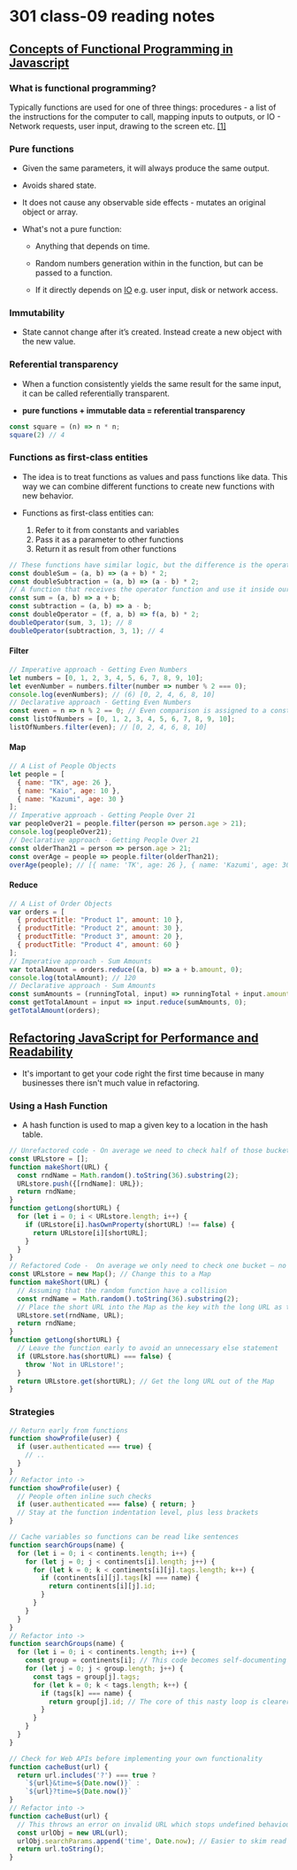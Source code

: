 # 301 class-09 reading notes

## [Concepts of Functional Programming in Javascript](https://medium.com/the-renaissance-developer/concepts-of-functional-programming-in-javascript-6bc84220d2aa)

### What is functional programming?

Typically functions are used for one of three things: procedures - a list of the instructions for the computer to call, mapping inputs to outputs, or IO - Network requests, user input, drawing to the screen etc. [[1]](https://medium.com/javascript-scene/master-the-javascript-interview-what-is-a-pure-function-d1c076bec976)

### Pure functions

* Given the same parameters, it will always produce the same output.

* Avoids shared state.

* It does not cause any observable side effects - mutates an original object or array.

* What's not a pure function:

  * Anything that depends on time.

  * Random numbers generation within in the function, but can be passed to a function.

  * If it directly depends on [IO]( https://en.wikipedia.org/wiki/Input/output "Communication between an information processing system, such as a computer, and the outside world") e.g. user input, disk or network access.

### Immutability

* State cannot change after it’s created. Instead create a new object with the new value.

### Referential transparency

* When a function consistently yields the same result for the same input, it can be called referentially transparent.

* <b>pure functions + immutable data = referential transparency</b>

```JavaScript
const square = (n) => n * n;
square(2) // 4
```

### Functions as first-class entities

* The idea is to treat functions as values and pass functions like data. This way we can combine different functions to create new functions with new behavior.

* Functions as first-class entities can:

  1. Refer to it from constants and variables
  2. Pass it as a parameter to other functions
  3. Return it as result from other functions

```JavaScript
// These functions have similar logic, but the difference is the operators
const doubleSum = (a, b) => (a + b) * 2;
const doubleSubtraction = (a, b) => (a - b) * 2;
// A function that receives the operator function and use it inside our function.
const sum = (a, b) => a + b;
const subtraction = (a, b) => a - b;
const doubleOperator = (f, a, b) => f(a, b) * 2;
doubleOperator(sum, 3, 1); // 8
doubleOperator(subtraction, 3, 1); // 4
```

#### <b>Filter</b>

```JavaScript
// Imperative approach - Getting Even Numbers
let numbers = [0, 1, 2, 3, 4, 5, 6, 7, 8, 9, 10];
let evenNumber = numbers.filter(number => number % 2 === 0);
console.log(evenNumbers); // (6) [0, 2, 4, 6, 8, 10]
// Declarative approach - Getting Even Numbers
const even = n => n % 2 == 0; // Even comparison is assigned to a constant
const listOfNumbers = [0, 1, 2, 3, 4, 5, 6, 7, 8, 9, 10];
listOfNumbers.filter(even); // [0, 2, 4, 6, 8, 10]
```

#### <b>Map</b>

```JavaScript
// A List of People Objects
let people = [
  { name: "TK", age: 26 },
  { name: "Kaio", age: 10 },
  { name: "Kazumi", age: 30 }
];
// Imperative approach - Getting People Over 21
var peopleOver21 = people.filter(person => person.age > 21);
console.log(peopleOver21);
// Declarative approach - Getting People Over 21
const olderThan21 = person => person.age > 21;
const overAge = people => people.filter(olderThan21);
overAge(people); // [{ name: 'TK', age: 26 }, { name: 'Kazumi', age: 30 }]
```

#### <b>Reduce</b>

```JavaScript
// A List of Order Objects
var orders = [
  { productTitle: "Product 1", amount: 10 },
  { productTitle: "Product 2", amount: 30 },
  { productTitle: "Product 3", amount: 20 },
  { productTitle: "Product 4", amount: 60 }
];
// Imperative approach - Sum Amounts
var totalAmount = orders.reduce((a, b) => a + b.amount, 0);
console.log(totalAmount); // 120
// Declarative approach - Sum Amounts
const sumAmounts = (runningTotal, input) => runningTotal + input.amount;
const getTotalAmount = input => input.reduce(sumAmounts, 0);
getTotalAmount(orders);
```

## [Refactoring JavaScript for Performance and Readability](https://dev.to/healeycodes/refactoring-javascript-for-performance-and-readability-with-examples-1hec)

* It's important to get your code right the first time because in many businesses there isn't much value in refactoring.

### Using a Hash Function

* A hash function is used to map a given key to a location in the hash table.

```JavaScript
// Unrefactored code - On average we need to check half of those buckets before we find the correct short URL
const URLstore = [];
function makeShort(URL) {
  const rndName = Math.random().toString(36).substring(2);
  URLstore.push({[rndName]: URL});
  return rndName;
}
function getLong(shortURL) {
  for (let i = 0; i < URLstore.length; i++) {
    if (URLstore[i].hasOwnProperty(shortURL) !== false) {
      return URLstore[i][shortURL];
    }
  }
}
// Refactored Code -  On average we only need to check one bucket — no matter how many total buckets there are!
const URLstore = new Map(); // Change this to a Map
function makeShort(URL) {
  // Assuming that the random function have a collision
  const rndName = Math.random().toString(36).substring(2);
  // Place the short URL into the Map as the key with the long URL as the value
  URLstore.set(rndName, URL);
  return rndName;
}
function getLong(shortURL) {
  // Leave the function early to avoid an unnecessary else statement
  if (URLstore.has(shortURL) === false) {
    throw 'Not in URLstore!';
  }
  return URLstore.get(shortURL); // Get the long URL out of the Map
}
```

### Strategies

```JavaScript
// Return early from functions
function showProfile(user) {
  if (user.authenticated === true) {
    // ..
  }
}
// Refactor into ->
function showProfile(user) {
  // People often inline such checks
  if (user.authenticated === false) { return; }
  // Stay at the function indentation level, plus less brackets
}
```

```JavaScript
// Cache variables so functions can be read like sentences
function searchGroups(name) {
  for (let i = 0; i < continents.length; i++) {
    for (let j = 0; j < continents[i].length; j++) {
      for (let k = 0; k < continents[i][j].tags.length; k++) {
        if (continents[i][j].tags[k] === name) {
          return continents[i][j].id;
        }
      }
    }
  }
}
// Refactor into ->
function searchGroups(name) {
  for (let i = 0; i < continents.length; i++) {
    const group = continents[i]; // This code becomes self-documenting
    for (let j = 0; j < group.length; j++) {
      const tags = group[j].tags;
      for (let k = 0; k < tags.length; k++) {
        if (tags[k] === name) {
          return group[j].id; // The core of this nasty loop is clearer to read
        }
      }
    }
  }
}
```

```JavaScript
// Check for Web APIs before implementing your own functionality
function cacheBust(url) {
  return url.includes('?') === true ?
    `${url}&time=${Date.now()}` :
    `${url}?time=${Date.now()}`
}
// Refactor into ->
function cacheBust(url) {
  // This throws an error on invalid URL which stops undefined behaviour
  const urlObj = new URL(url);
  urlObj.searchParams.append('time', Date.now); // Easier to skim read
  return url.toString();
}
```